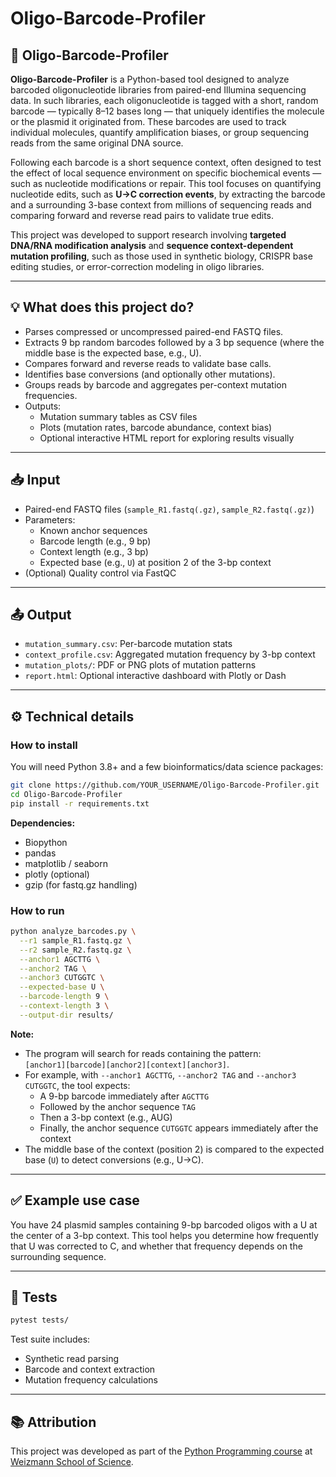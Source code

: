 # Oligo-Barcode-Profiler

## 🧬 Oligo-Barcode-Profiler

**Oligo-Barcode-Profiler** is a Python-based tool designed to analyze barcoded oligonucleotide libraries from paired-end Illumina sequencing data. In such libraries, each oligonucleotide is tagged with a short, random barcode — typically 8–12 bases long — that uniquely identifies the molecule or the plasmid it originated from. These barcodes are used to track individual molecules, quantify amplification biases, or group sequencing reads from the same original DNA source.

Following each barcode is a short sequence context, often designed to test the effect of local sequence environment on specific biochemical events — such as nucleotide modifications or repair. This tool focuses on quantifying nucleotide edits, such as **U→C correction events**, by extracting the barcode and a surrounding 3-base context from millions of sequencing reads and comparing forward and reverse read pairs to validate true edits.

This project was developed to support research involving **targeted DNA/RNA modification analysis** and **sequence context-dependent mutation profiling**, such as those used in synthetic biology, CRISPR base editing studies, or error-correction modeling in oligo libraries.

---

## 💡 What does this project do?

- Parses compressed or uncompressed paired-end FASTQ files.
- Extracts 9 bp random barcodes followed by a 3 bp sequence (where the middle base is the expected base, e.g., U).
- Compares forward and reverse reads to validate base calls.
- Identifies base conversions (and optionally other mutations).
- Groups reads by barcode and aggregates per-context mutation frequencies.
- Outputs:
  - Mutation summary tables as CSV files
  - Plots (mutation rates, barcode abundance, context bias)
  - Optional interactive HTML report for exploring results visually

---

## 📥 Input

- Paired-end FASTQ files (`sample_R1.fastq(.gz)`, `sample_R2.fastq(.gz)`)
- Parameters:
  - Known anchor sequences
  - Barcode length (e.g., 9 bp)
  - Context length (e.g., 3 bp)
  - Expected base (e.g., `U`) at position 2 of the 3-bp context
- (Optional) Quality control via FastQC

---

## 📤 Output

- `mutation_summary.csv`: Per-barcode mutation stats
- `context_profile.csv`: Aggregated mutation frequency by 3-bp context
- `mutation_plots/`: PDF or PNG plots of mutation patterns
- `report.html`: Optional interactive dashboard with Plotly or Dash

---

## ⚙️ Technical details

### How to install

You will need Python 3.8+ and a few bioinformatics/data science packages:

```bash
git clone https://github.com/YOUR_USERNAME/Oligo-Barcode-Profiler.git
cd Oligo-Barcode-Profiler
pip install -r requirements.txt
```

**Dependencies:**
- Biopython
- pandas
- matplotlib / seaborn
- plotly (optional)
- gzip (for fastq.gz handling)

### How to run

```bash
python analyze_barcodes.py \
  --r1 sample_R1.fastq.gz \
  --r2 sample_R2.fastq.gz \
  --anchor1 AGCTTG \
  --anchor2 TAG \
  --anchor3 CUTGGTC \
  --expected-base U \
  --barcode-length 9 \
  --context-length 3 \
  --output-dir results/
```

**Note:**
- The program will search for reads containing the pattern:  
  `[anchor1][barcode][anchor2][context][anchor3]`.
- For example, with `--anchor1 AGCTTG`, `--anchor2 TAG` and `--anchor3 CUTGGTC`, the tool expects:
  - A 9-bp barcode immediately after `AGCTTG`
  - Followed by the anchor sequence `TAG`
  - Then a 3-bp context (e.g., AUG)
  - Finally, the anchor sequence `CUTGGTC` appears immediately after the context
- The middle base of the context (position 2) is compared to the expected base (`U`) to detect conversions (e.g., U→C).

---

## ✅ Example use case

You have 24 plasmid samples containing 9-bp barcoded oligos with a U at the center of a 3-bp context. This tool helps you determine how frequently that U was corrected to C, and whether that frequency depends on the surrounding sequence.

---

## 🧪 Tests

```bash
pytest tests/
```

Test suite includes:
- Synthetic read parsing
- Barcode and context extraction
- Mutation frequency calculations

---

## 📚 Attribution

This project was developed as part of the [Python Programming course](https://github.com/Code-Maven/wis-python-course-2025-03) at [Weizmann School of Science](https://www.weizmann.ac.il/pages/).
